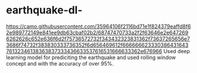 # earthquake-dl-
https://camo.githubusercontent.com/35964106f2116bd71e1f824379eaffd8f62e989772149e841ee9db63cbaf02b2/68747470733a2f2f63646e2e6472696262626c652e636f6d2f75736572732f343432323831362f73637265656e73686f74732f383830333736352f6d656469612f66666662333038643164376132346138363837333436633537616531666633362e676966
Used deep learning model for prediciting the earthquake and used rolling window concept and with the accuracy of over 95%.
